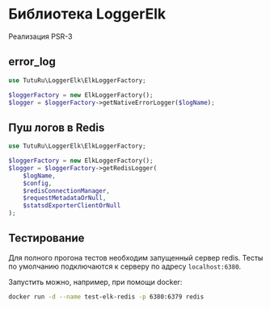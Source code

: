 # Библиотека LoggerElk

Реализация PSR-3

## error_log

```php
use TutuRu\LoggerElk\ElkLoggerFactory;

$loggerFactory = new ElkLoggerFactory();
$logger = $loggerFactory->getNativeErrorLogger($logName);
```

## Пуш логов в Redis

```php
use TutuRu\LoggerElk\ElkLoggerFactory;

$loggerFactory = new ElkLoggerFactory();
$logger = $loggerFactory->getRedisLogger(
    $logName,
    $config,
    $redisConnectionManager,
    $requestMetadataOrNull,
    $statsdExporterClientOrNull
);
```

## Тестирование

Для полного прогона тестов необходим запущенный сервер redis.
Тесты по умолчанию подключаются к серверу по адресу `localhost:6380`.

Запустить можно, например, при помощи docker:
```bash
docker run -d --name test-elk-redis -p 6380:6379 redis
```
